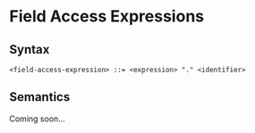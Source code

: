 # Field Access Expressions

## Syntax

```
<field-access-expression> ::= <expression> "." <identifier>
```

## Semantics

Coming soon...
